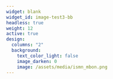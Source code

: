 ```yaml
---
widget: blank
widget_id: image-test3-bb
headless: true
weight: 12
active: true
design:
  columns: "2"
  background:
    text_color_light: false
    image_darken: 0
    image: /assets/media/ismn_mbon.png
---
```

